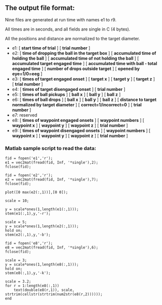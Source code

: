 ## The output file format:
Nine files are generated at run time with names e1 to r9.

All times are in seconds, and all fields are single in C (4 bytes).

All the positions and distance are normalized to the target diameter.

- e1: [ **start time of trial** ] [ **trial number** ]
- e2: [ **time of dropping the ball in the target box** ] [ **accumulated time of holding the ball** ] [ **accumulated time of not holding the ball** ] [ **accumulated target engaged time** ] [ **accumulated time with ball - total engaged time** ] [ **number of drops outside target** ]  [ **opened by eye=1/0=eeg** ]
- e3: [ **times of target engaged onset** ] [ **target x** ] [ **target y** ] [ **target z** ] [ **trial number** ]
- e4: [ **times of target disengaged onset** ] [ **trial number** ]
- e5: [ **times of ball pickups** ] [ **ball x** ] [ **ball y** ] [ **ball z** ]
- e6: [ **times of ball drops** ] [ **ball x** ] [ **ball y** ] [ **ball z** ] [ **distance to target normalized by target diameter** ] [ **correct=1/incorrect=0** ] [ **trial number** ]
- e7: reserved
- e8: [ **times of waypoint engaged onsets** ] [ **waypoint numbers** ] [ **waypoint x** ] [ **waypoint y** ] [ **waypoint z** ] [ **trial number** ]
- e9: [ **times of waypoint disengaged onsets** ] [ **waypoint numbers** ] [ **waypoint x** ] [ **waypoint y** ] [ **waypoint z** ] [ **trial number** ]

### Matlab sample script to read the data:

```
fid = fopen('e1','r');
e1 = vec2mat(fread(fid, Inf, '*single'),2);
fclose(fid);

fid = fopen('e2','r');
e2 = vec2mat(fread(fid, Inf, '*single'),7);
fclose(fid);

plot([0 max(e2(:,1))],[0 0]);

scale = 10;

y = scale*ones(1,length(e1(:,1)));
stem(e1(:,1),y,'-r');

scale = 5;
y = scale*ones(1,length(e2(:,1)));
hold on;
stem(e2(:,1),y,'-b');

fid = fopen('e8','r');
e8 = vec2mat(fread(fid, Inf, '*single'),6);
fclose(fid);

scale = 3;
y = scale*ones(1,length(e8(:,1)));
hold on;
stem(e8(:,1),y,'-k');

scale = 3.2;
for r = 1:length(e8(:,1))
    text(double(e8(r,1)), scale, strtrim(cellstr(strtrim(num2str(e8(r,2))))));
end
```

